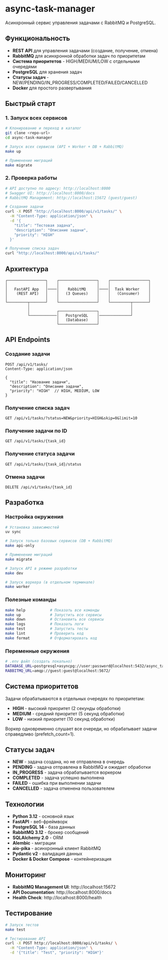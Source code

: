 # async-task-manager

Асинхронный сервис управления задачами с RabbitMQ и PostgreSQL.

## Функциональность

- **REST API** для управления задачами (создание, получение, отмена)
- **RabbitMQ** для асинхронной обработки задач по приоритетам
- **Система приоритетов** - HIGH/MEDIUM/LOW с отдельными очередями
- **PostgreSQL** для хранения задач
- **Статусы задач** - NEW/PENDING/IN_PROGRESS/COMPLETED/FAILED/CANCELLED
- **Docker** для простого развертывания

## Быстрый старт

### 1. Запуск всех сервисов
```bash
# Клонирование и переход в каталог
git clone <repo-url>
cd async-task-manager

# Запуск всех сервисов (API + Worker + DB + RabbitMQ)
make up

# Применение миграций
make migrate
```

### 2. Проверка работы
```bash
# API доступно по адресу: http://localhost:8000
# Swagger UI: http://localhost:8000/docs
# RabbitMQ Management: http://localhost:15672 (guest/guest)

# Создание задачи
curl -X POST "http://localhost:8000/api/v1/tasks/" \
  -H "Content-Type: application/json" \
  -d '{
    "title": "Тестовая задача",
    "description": "Описание задачи",
    "priority": "HIGH"
  }'

# Получение списка задач
curl "http://localhost:8000/api/v1/tasks/"
```

## Архитектура

```
┌─────────────────┐    ┌─────────────────┐    ┌─────────────────┐
│                 │    │                 │    │                 │
│   FastAPI App   │────│    RabbitMQ     │────│  Task Worker    │
│    (REST API)   │    │   (3 Queues)    │    │   (Consumer)    │
│                 │    │                 │    │                 │
└─────────┬───────┘    └─────────────────┘    └─────────┬───────┘
          │                                             │
          │            ┌─────────────────┐              │
          └────────────│   PostgreSQL    │──────────────┘
                       │   (Database)    │
                       └─────────────────┘
```

## API Endpoints

### Создание задачи
```http
POST /api/v1/tasks/
Content-Type: application/json

{
  "title": "Название задачи",
  "description": "Описание задачи",
  "priority": "HIGH"  // HIGH, MEDIUM, LOW
}
```

### Получение списка задач
```http
GET /api/v1/tasks/?status=NEW&priority=HIGH&skip=0&limit=10
```

### Получение задачи по ID
```http
GET /api/v1/tasks/{task_id}
```

### Получение статуса задачи
```http
GET /api/v1/tasks/{task_id}/status
```

### Отмена задачи
```http
DELETE /api/v1/tasks/{task_id}
```

## Разработка

### Настройка окружения
```bash
# Установка зависимостей
uv sync

# Запуск только базовых сервисов (DB + RabbitMQ)
make api-only

# Применение миграций
make migrate

# Запуск API в режиме разработки
make dev

# Запуск воркера (в отдельном терминале)
make worker
```

### Полезные команды
```bash
make help           # Показать все команды
make up             # Запустить все сервисы
make down           # Остановить все сервисы
make logs           # Показать логи
make test           # Запустить тесты
make lint           # Проверить код
make format         # Отформатировать код
```

### Переменные окружения
```bash
# .env файл (создать локально)
DATABASE_URL=postgresql+asyncpg://user:password@localhost:5432/async_task_manager
RABBITMQ_URL=amqp://guest:guest@localhost:5672/
```

## Система приоритетов

Задачи обрабатываются в отдельных очередях по приоритетам:

- **HIGH** - высокий приоритет (2 секунды обработки)
- **MEDIUM** - средний приоритет (5 секунд обработки)  
- **LOW** - низкий приоритет (10 секунд обработки)

Воркер одновременно слушает все очереди, но обрабатывает задачи справедливо (prefetch_count=1).

## Статусы задач

- **NEW** - задача создана, но не отправлена в очередь
- **PENDING** - задача отправлена в RabbitMQ и ожидает обработки
- **IN_PROGRESS** - задача обрабатывается воркером
- **COMPLETED** - задача успешно выполнена
- **FAILED** - ошибка при выполнении задачи
- **CANCELLED** - задача отменена пользователем

## Технологии

- **Python 3.12** - основной язык
- **FastAPI** - веб-фреймворк
- **PostgreSQL 14** - база данных
- **RabbitMQ 3.12** - брокер сообщений
- **SQLAlchemy 2.0** - ORM
- **Alembic** - миграции
- **aio-pika** - асинхронный клиент RabbitMQ
- **Pydantic v2** - валидация данных
- **Docker & Docker Compose** - контейнеризация

## Мониторинг

- **RabbitMQ Management UI**: http://localhost:15672
- **API Documentation**: http://localhost:8000/docs
- **Health Check**: http://localhost:8000/health 

## Тестирование

```bash
# Запуск тестов
make test

# Тестирование API
curl -X POST http://localhost:8000/api/v1/tasks/ \
  -H "Content-Type: application/json" \
  -d '{"title": "Test", "priority": "HIGH"}'
```